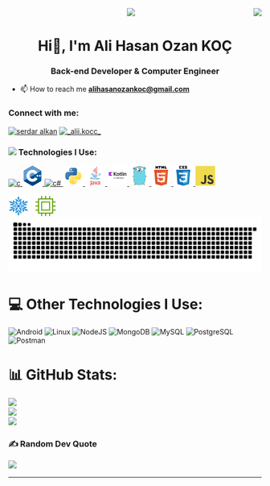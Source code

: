 <p align="center"><img src="https://i.imgur.com/A6bWGFl.gif"/>
<img src="https://komarev.com/ghpvc/?username=hanzelkaraagac&&style=plastics&&color=yellow" align="right"/> </p>

<h1 align="center">Hi👋, I'm Ali Hasan Ozan KOÇ</h1>
<h3 align="center">Back-end Developer & Computer Engineer</h3>

- 📫 How to reach me **alihasanozankoc@gmail.com**


<h3 align="left">Connect with me:</h3>
<p align="left">
<a href="https://www.linkedin.com/in/ali-hasan-ozan-ko%C3%A7-9b0636202/" target="blank"><img align="center" src="https://raw.githubusercontent.com/rahuldkjain/github-profile-readme-generator/master/src/images/icons/Social/linked-in-alt.svg" alt="serdar alkan" height="30" width="40" /></a>
<a href="https://instagram.com/_alii.kocc_" target="blank"><img align="center" src="https://raw.githubusercontent.com/rahuldkjain/github-profile-readme-generator/master/src/images/icons/Social/instagram.svg" alt="_alii.kocc_" height="30" width="40" /></a>
</p>


<h3 align="left"><img src="https://media2.giphy.com/media/QssGEmpkyEOhBCb7e1/giphy.gif?cid=ecf05e47a0n3gi1bfqntqmob8g9aid1oyj2wr3ds3mg700bl&rid=giphy.gif" width ="25"> Technologies I Use:</h3>
<p align="left">
  </a>
  <a href="https://www.w3schools.com/c/" target="_blank" rel="noreferrer"> 
        <img src="https://raw.githubusercontent.com/devicons/devicon/master/icons/c/c-original-wordmark.svg" alt="c" width="40" height="40"/> 
  </a>
  <a href="https://www.cplusplus.com/" target="_blank" rel="noreferrer"> 
        <img src="https://raw.githubusercontent.com/devicons/devicon/master/icons/cplusplus/cplusplus-original.svg" alt="cplusplus" width="40" height="40"/> 
  </a>
  <a href="https://www.w3schools.com/c#/" target="_blank" rel="noreferrer"> 
        <img src="https://gistcdn.githack.com/johndward01/95c1d09de9e3707cfb4154989962376d/raw/f74007782421219d9e9ab4b6a27de2e172a8b714/csharp-logo.svg" alt="c#" width="40" height="40"/> 
  </a>
  <a href="https://www.python.org" target="_blank" rel="noreferrer"> 
        <img src="https://raw.githubusercontent.com/devicons/devicon/master/icons/python/python-original.svg" alt="python" width="40" height="40"/> 
  </a>
  <a href="https://www.w3schools.com/java/" target="_blank" rel="noreferrer">
        <img src="https://raw.githubusercontent.com/devicons/devicon/master/icons/java/java-original-wordmark.svg" alt="java" width="40" height="40"/> 
  </a>
  <a href="https://www.w3schools.com/kotlin/" target="_blank" rel="noreferrer"> 
        <img src="https://raw.githubusercontent.com/devicons/devicon/master/icons/kotlin/kotlin-original-wordmark.svg" alt="kotlin" width="40" height="40"/> 
  </a>
  <a href="https://golang.org/" target="_blank" rel="noreferrer"> 
        <img src="https://raw.githubusercontent.com/devicons/devicon/master/icons/go/go-original.svg" alt="golang" width="40" height="40"/> 
  </a>
  <a href="https://www.w3.org/html/" target="_blank" rel="noreferrer"> 
        <img src="https://raw.githubusercontent.com/devicons/devicon/master/icons/html5/html5-original-wordmark.svg" alt="html5" width="40" height="40"/> 
  </a> 
  <a href="https://www.w3schools.com/css/" target="_blank" rel="noreferrer"> 
        <img src="https://raw.githubusercontent.com/devicons/devicon/master/icons/css3/css3-original-wordmark.svg" alt="css3" width="40" height="40"/> 
  </a>
  <a href="https://developer.mozilla.org/en-US/docs/Web/JavaScript" target="_blank" rel="noreferrer"> 
        <img src="https://raw.githubusercontent.com/devicons/devicon/master/icons/javascript/javascript-original.svg" alt="javascript" width="40" height="40"/> 
  </a> 
    <br>
    <br>
    <a href='https://archiveprogram.github.com/'><img src='https://raw.githubusercontent.com/acervenky/animated-github-badges/master/assets/acbadge.gif' width='40' height='40'></a> <a href='https://docs.github.com/en/developers'><img src='https://raw.githubusercontent.com/acervenky/animated-github-badges/master/assets/devbadge.gif' width='40' height='40'></a> 
<br>    

  <picture>
  <source media="(prefers-color-scheme: dark)" srcset="https://raw.githubusercontent.com/CagatayAkkas/CagatayAkkas/output/github-contribution-grid-snake-dark.svg">
  <source media="(prefers-color-scheme: light)" srcset="https://raw.githubusercontent.com/CagatayAkkas/CagatayAkkas/output/github-contribution-grid-snake.svg">
  <img alt="github contribution grid snake animation" src="https://raw.githubusercontent.com/CagatayAkkas/CagatayAkkas/output/github-contribution-grid-snake.svg">
</picture>  
 
</p>

</p>


</p>



# 💻 Other Technologies I Use:
![Android](https://img.shields.io/badge/android-8FCE00?style=for-the-badge&logo=android&logoColor=black)
![Linux](https://img.shields.io/badge/linux-444444?style=for-the-badge&logo=linux&logoColor=white)
![NodeJS](https://img.shields.io/badge/node.js-6AA84F?style=for-the-badge&logo=node.js&logoColor=white)
![MongoDB](https://img.shields.io/badge/mongodb-274E13?style=for-the-badge&logo=mongodb&logoColor=white)
![MySQL](https://img.shields.io/badge/mysql-134F5C?style=for-the-badge&logo=mysql&logoColor=white)
![PostgreSQL](https://img.shields.io/badge/postgresql-2986CC?style=for-the-badge&logo=postgresql&logoColor=white)
![Postman](https://img.shields.io/badge/postman-E69138?style=for-the-badge&logo=postman&logoColor=white)

# 📊 GitHub Stats:
![](https://github-readme-stats.vercel.app/api?username=maliqoc&theme=transparent&hide_border=false&include_all_commits=true&count_private=true)<br/>
![](https://github-readme-streak-stats.herokuapp.com/?user=maliqoc&theme=transparent&hide_border=false)<br/>
![](https://github-readme-stats.vercel.app/api/top-langs/?username=maliqoc&theme=transparent&hide_border=false&include_all_commits=true&count_private=true&layout=compact)

### ✍️ Random Dev Quote
![](https://quotes-github-readme.vercel.app/api?type=horizontal&theme=radical)

---
